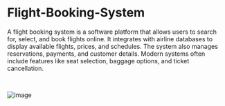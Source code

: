 # Flight-Booking-System
A flight booking system is a software platform that allows users to search for, select, and book flights online. It integrates with airline databases to display available flights, prices, and schedules. The system also manages reservations, payments, and customer details. Modern systems often include features like seat selection, baggage options, and ticket cancellation.

<br>

![image](https://github.com/user-attachments/assets/0d4a3c4a-cdd3-4ffa-8918-7199c2dab530)
